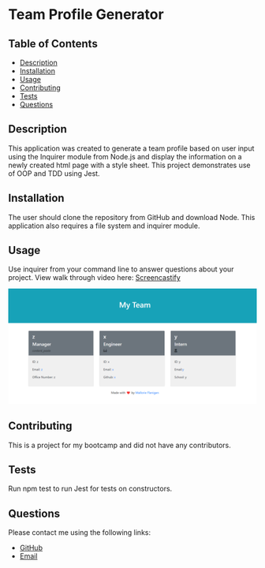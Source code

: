 # Team Profile Generator

## Table of Contents

* [Description](#description)
* [Installation](#installation)
* [Usage](#usage)
* [Contributing](#contributing)
* [Tests](#tests)
* [Questions](#questions)


## Description
This application was created to generate a team profile based on user input using the Inquirer module from Node.js and display the information on a newly created html page with a style sheet. This project demonstrates use of OOP and TDD using Jest.

## Installation
The user should clone the repository from GitHub and download Node. This application also requires a file system and inquirer module. 

## Usage
Use inquirer from your command line to answer questions about your project. View walk through video here:
[Screencastify](https://watch.screencastify.com/v/hfYYHFeeszbcWNP8BLRe)

![team-profile-page.png](https://github.com/mflanigan13/team-profile-generator/blob/main/output/team-profile-page.png)

## Contributing
This is a project for my bootcamp and did not have any contributors.

## Tests
Run npm test to run Jest for tests on constructors.

## Questions
 Please contact me using the following links:
   * [GitHub](https://github.com/mflangian13)
   * [Email](mailto:mflanigantwualumn@gmail.com)
